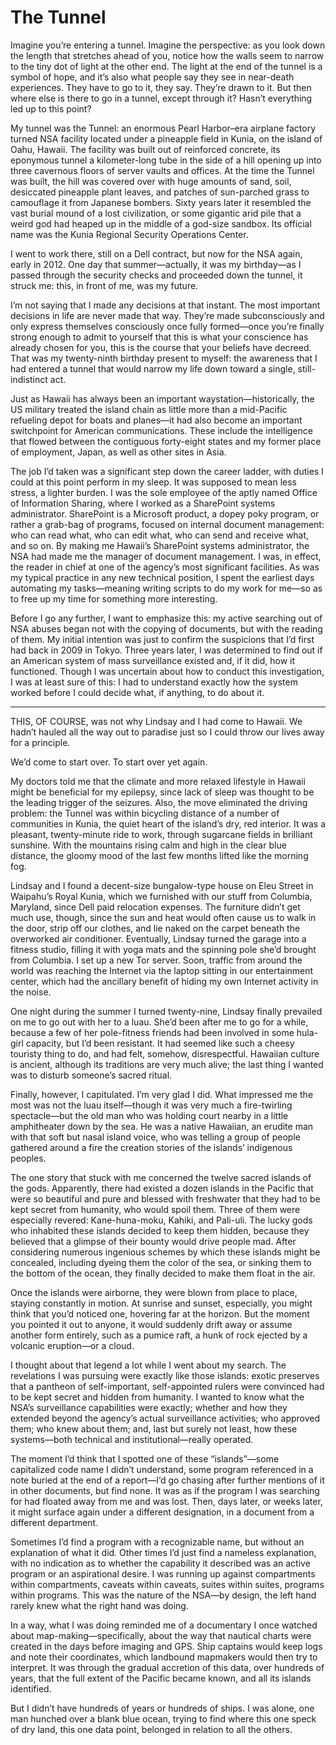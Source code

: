 # The Tunnel

Imagine you’re entering a tunnel. Imagine the perspective: as you look down
the length that stretches ahead of you, notice how the walls seem to narrow to
the tiny dot of light at the other end. The light at the end of the tunnel is
a symbol of hope, and it’s also what people say they see in near-death
experiences. They have to go to it, they say. They’re drawn to it. But then
where else is there to go in a tunnel, except through it? Hasn’t everything
led up to this point?

My tunnel was the Tunnel: an enormous Pearl Harbor–era airplane factory turned
NSA facility located under a pineapple field in Kunia, on the island of Oahu,
Hawaii. The facility was built out of reinforced concrete, its eponymous
tunnel a kilometer-long tube in the side of a hill opening up into three
cavernous floors of server vaults and offices. At the time the Tunnel was
built, the hill was covered over with huge amounts of sand, soil, desiccated
pineapple plant leaves, and patches of sun-parched grass to camouflage it from
Japanese bombers. Sixty years later it resembled the vast burial mound of a
lost civilization, or some gigantic arid pile that a weird god had heaped up
in the middle of a god-size sandbox. Its official name was the Kunia Regional
Security Operations Center.

I went to work there, still on a Dell contract, but now for the NSA again,
early in 2012. One day that summer—actually, it was my birthday—as I passed
through the security checks and proceeded down the tunnel, it struck me: this,
in front of me, was my future.

I’m not saying that I made any decisions at that instant. The most important
decisions in life are never made that way. They’re made subconsciously and
only express themselves consciously once fully formed—once you’re finally
strong enough to admit to yourself that this is what your conscience has
already chosen for you, this is the course that your beliefs have decreed.
That was my twenty-ninth birthday present to myself: the awareness that I had
entered a tunnel that would narrow my life down toward a single, still-
indistinct act.

Just as Hawaii has always been an important waystation—historically, the US
military treated the island chain as little more than a mid-Pacific refueling
depot for boats and planes—it had also become an important switchpoint for
American communications. These include the intelligence that flowed between
the contiguous forty-eight states and my former place of employment, Japan, as
well as other sites in Asia.

The job I’d taken was a significant step down the career ladder, with duties I
could at this point perform in my sleep. It was supposed to mean less stress,
a lighter burden. I was the sole employee of the aptly named Office of
Information Sharing, where I worked as a SharePoint systems administrator.
SharePoint is a Microsoft product, a dopey poky program, or rather a grab-bag
of programs, focused on internal document management: who can read what, who
can edit what, who can send and receive what, and so on. By making me Hawaii’s
SharePoint systems administrator, the NSA had made me the manager of document
management. I was, in effect, the reader in chief at one of the agency’s most
significant facilities. As was my typical practice in any new technical
position, I spent the earliest days automating my tasks—meaning writing
scripts to do my work for me—so as to free up my time for something more
interesting.

Before I go any further, I want to emphasize this: my active searching out of
NSA abuses began not with the copying of documents, but with the reading of
them. My initial intention was just to confirm the suspicions that I’d first
had back in 2009 in Tokyo. Three years later, I was determined to find out if
an American system of mass surveillance existed and, if it did, how it
functioned. Though I was uncertain about how to conduct this investigation, I
was at least sure of this: I had to understand exactly how the system worked
before I could decide what, if anything, to do about it.

* * *

THIS, OF COURSE, was not why Lindsay and I had come to Hawaii. We hadn’t
hauled all the way out to paradise just so I could throw our lives away for a
principle.

We’d come to start over. To start over yet again.

My doctors told me that the climate and more relaxed lifestyle in Hawaii might
be beneficial for my epilepsy, since lack of sleep was thought to be the
leading trigger of the seizures. Also, the move eliminated the driving
problem: the Tunnel was within bicycling distance of a number of communities
in Kunia, the quiet heart of the island’s dry, red interior. It was a
pleasant, twenty-minute ride to work, through sugarcane fields in brilliant
sunshine. With the mountains rising calm and high in the clear blue distance,
the gloomy mood of the last few months lifted like the morning fog.

Lindsay and I found a decent-size bungalow-type house on Eleu Street in
Waipahu’s Royal Kunia, which we furnished with our stuff from Columbia,
Maryland, since Dell paid relocation expenses. The furniture didn’t get much
use, though, since the sun and heat would often cause us to walk in the door,
strip off our clothes, and lie naked on the carpet beneath the overworked air
conditioner. Eventually, Lindsay turned the garage into a fitness studio,
filling it with yoga mats and the spinning pole she’d brought from Columbia. I
set up a new Tor server. Soon, traffic from around the world was reaching the
Internet via the laptop sitting in our entertainment center, which had the
ancillary benefit of hiding my own Internet activity in the noise.

One night during the summer I turned twenty-nine, Lindsay finally prevailed on
me to go out with her to a luau. She’d been after me to go for a while,
because a few of her pole-fitness friends had been involved in some hula-girl
capacity, but I’d been resistant. It had seemed like such a cheesy touristy
thing to do, and had felt, somehow, disrespectful. Hawaiian culture is
ancient, although its traditions are very much alive; the last thing I wanted
was to disturb someone’s sacred ritual.

Finally, however, I capitulated. I’m very glad I did. What impressed me the
most was not the luau itself—though it was very much a fire-twirling
spectacle—but the old man who was holding court nearby in a little
amphitheater down by the sea. He was a native Hawaiian, an erudite man with
that soft but nasal island voice, who was telling a group of people gathered
around a fire the creation stories of the islands’ indigenous peoples.

The one story that stuck with me concerned the twelve sacred islands of the
gods. Apparently, there had existed a dozen islands in the Pacific that were
so beautiful and pure and blessed with freshwater that they had to be kept
secret from humanity, who would spoil them. Three of them were especially
revered: Kane-huna-moku, Kahiki, and Pali-uli. The lucky gods who inhabited
these islands decided to keep them hidden, because they believed that a
glimpse of their bounty would drive people mad. After considering numerous
ingenious schemes by which these islands might be concealed, including dyeing
them the color of the sea, or sinking them to the bottom of the ocean, they
finally decided to make them float in the air.

Once the islands were airborne, they were blown from place to place, staying
constantly in motion. At sunrise and sunset, especially, you might think that
you’d noticed one, hovering far at the horizon. But the moment you pointed it
out to anyone, it would suddenly drift away or assume another form entirely,
such as a pumice raft, a hunk of rock ejected by a volcanic eruption—or a
cloud.

I thought about that legend a lot while I went about my search. The
revelations I was pursuing were exactly like those islands: exotic preserves
that a pantheon of self-important, self-appointed rulers were convinced had to
be kept secret and hidden from humanity. I wanted to know what the NSA’s
surveillance capabilities were exactly; whether and how they extended beyond
the agency’s actual surveillance activities; who approved them; who knew about
them; and, last but surely not least, how these systems—both technical and
institutional—really operated.

The moment I’d think that I spotted one of these “islands”—some capitalized
code name I didn’t understand, some program referenced in a note buried at the
end of a report—I’d go chasing after further mentions of it in other
documents, but find none. It was as if the program I was searching for had
floated away from me and was lost. Then, days later, or weeks later, it might
surface again under a different designation, in a document from a different
department.

Sometimes I’d find a program with a recognizable name, but without an
explanation of what it did. Other times I’d just find a nameless explanation,
with no indication as to whether the capability it described was an active
program or an aspirational desire. I was running up against compartments
within compartments, caveats within caveats, suites within suites, programs
within programs. This was the nature of the NSA—by design, the left hand
rarely knew what the right hand was doing.

In a way, what I was doing reminded me of a documentary I once watched about
map-making—specifically, about the way that nautical charts were created in
the days before imaging and GPS. Ship captains would keep logs and note their
coordinates, which landbound mapmakers would then try to interpret. It was
through the gradual accretion of this data, over hundreds of years, that the
full extent of the Pacific became known, and all its islands identified.

But I didn’t have hundreds of years or hundreds of ships. I was alone, one man
hunched over a blank blue ocean, trying to find where this one speck of dry
land, this one data point, belonged in relation to all the others.

